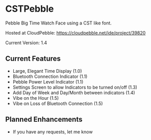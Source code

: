 CSTPebble
=========

Pebble Big Time Watch Face using a CST like font.

Hosted at CloudPebble: https://cloudpebble.net/ide/project/39820

Current Version: 1.4

Current Features
----------------
* Large, Elegant Time Display (1.0)
* Bluetooth Connection Indicator (1.1)
* Pebble Power Level Indicator (1.1)
* Settings Screen to allow Indicators to be turned on/off (1.3)
* Add Day of Week and Day/Month between indicators (1.4)
* Vibe on the Hour (1.5)
* Vibe on Loss of Bluetooth Connection (1.5)

Planned Enhancements
--------------------
* If you have any requests, let me know
